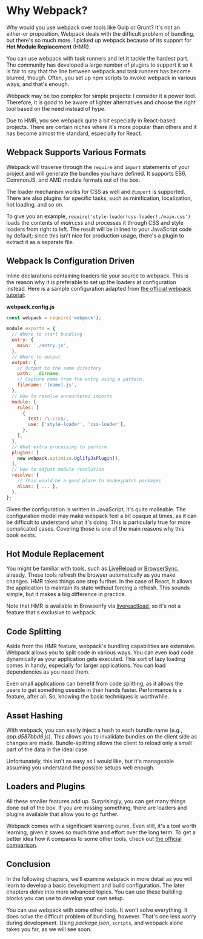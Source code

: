 # Why Webpack?

Why would you use webpack over tools like Gulp or Grunt? It's not an either-or proposition. Webpack deals with the difficult problem of bundling, but there's so much more. I picked up webpack because of its support for **Hot Module Replacement** (HMR).

You can use webpack with task runners and let it tackle the hardest part. The community has developed a large number of plugins to support it so it is fair to say that the line between webpack and task runners has become blurred, though. Often, you set up npm scripts to invoke webpack in various ways, and that's enough.

Webpack may be too complex for simple projects: I consider it a power tool. Therefore, it is good to be aware of lighter alternatives and choose the right tool based on the need instead of hype.

Due to HMR, you see webpack quite a bit especially in React-based projects. There are certain niches where it's more popular than others and it has become almost the standard, especially for React.

## Webpack Supports Various Formats

Webpack will traverse through the `require` and `import` statements of your project and will generate the bundles you have defined. It supports ES6, CommonJS, and AMD module formats out of the box.

The loader mechanism works for CSS as well and `@import` is supported. There are also plugins for specific tasks, such as minification, localization, hot loading, and so on.

To give you an example, `require('style-loader!css-loader!./main.css')` loads the contents of *main.css* and processes it through CSS and style loaders from right to left. The result will be inlined to your JavaScript code by default; since this isn't nice for production usage, there's a plugin to extract it as a separate file.

## Webpack Is Configuration Driven

Inline declarations containing loaders tie your source to webpack. This is the reason why it is preferable to set up the loaders at configuration instead. Here is a sample configuration adapted from [the official webpack tutorial](https://webpack.js.org/get-started/):

**webpack.config.js**

```javascript
const webpack = require('webpack');

module.exports = {
  // Where to start bundling
  entry: {
    main: './entry.js',
  },
  // Where to output
  output: {
    // Output to the same directory
    path: __dirname,
    // Capture name from the entry using a pattern.
    filename: '[name].js',
  },
  // How to resolve encountered imports
  module: {
    rules: [
      {
        test: /\.css$/,
        use: ['style-loader', 'css-loader'],
      },
    ],
  },
  // What extra processing to perform
  plugins: [
    new webpack.optimize.UglifyJsPlugin(),
  ],
  // How to adjust module resolution
  resolve: {
    // This would be a good place to monkeypatch packages
    alias: { ... },
  },
};
```

Given the configuration is written in JavaScript, it's quite malleable. The configuration model may make webpack feel a bit opaque at times, as it can be difficult to understand what it's doing. This is particularly true for more complicated cases. Covering those is one of the main reasons why this book exists.

## Hot Module Replacement

You might be familiar with tools, such as [LiveReload](http://livereload.com/) or [BrowserSync](http://www.browsersync.io/), already. These tools refresh the browser automatically as you make changes. HMR takes things one step further. In the case of React, it allows the application to maintain its state without forcing a refresh. This sounds simple, but it makes a big difference in practice.

Note that HMR is available in Browserify via [livereactload](https://github.com/milankinen/livereactload), so it's not a feature that's exclusive to webpack.

## Code Splitting

Aside from the HMR feature, webpack's bundling capabilities are extensive. Webpack allows you to split code in various ways. You can even load code dynamically as your application gets executed. This sort of lazy loading comes in handy, especially for larger applications. You can load dependencies as you need them.

Even small applications can benefit from code splitting, as it allows the users to get something useable in their hands faster. Performance is a feature, after all. So, knowing the basic techniques is worthwhile.

## Asset Hashing

With webpack, you can easily inject a hash to each bundle name (e.g., *app.d587bbd6.js*). This allows you to invalidate bundles on the client side as changes are made. Bundle-splitting allows the client to reload only a small part of the data in the ideal case.

Unfortunately, this isn't as easy as I would like, but it's manageable assuming you understand the possible setups well enough.

## Loaders and Plugins

All these smaller features add up. Surprisingly, you can get many things done out of the box. If you are missing something, there are loaders and plugins available that allow you to go further.

Webpack comes with a significant learning curve. Even still, it's a tool worth learning, given it saves so much time and effort over the long term. To get a better idea how it compares to some other tools, check out [the official comparison](https://webpack.js.org/get-started/why-webpack/#comparison).

## Conclusion

In the following chapters, we'll examine webpack in more detail as you will learn to develop a basic development and build configuration. The later chapters delve into more advanced topics. You can use these building blocks you can use to develop your own setup.

You can use webpack with some other tools. It won't solve everything. It does solve the difficult problem of bundling, however. That's one less worry during development. Using *package.json*, `scripts`, and webpack alone takes you far, as we will see soon.
